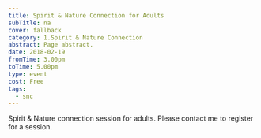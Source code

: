 ```yaml
---
title: Spirit & Nature Connection for Adults
subTitle: na
cover: fallback
category: 1.Spirit & Nature Connection
abstract: Page abstract.
date: 2018-02-19
fromTime: 3.00pm
toTime: 5.00pm
type: event
cost: Free
tags:
  - snc
---
```


Spirit & Nature connection session for adults. Please contact me to register for a session.

